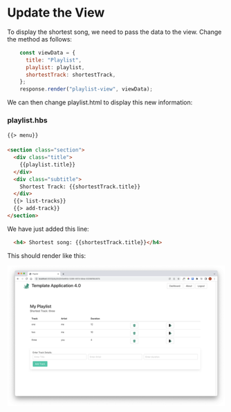 # Update the View

To display the shortest song, we need to pass the data to the view. Change the method as follows:

~~~javascript
    const viewData = {
      title: "Playlist",
      playlist: playlist,
      shortestTrack: shortestTrack,
    };
    response.render("playlist-view", viewData);
~~~

We can then change playlist.html to display this new information:

### playlist.hbs

~~~html
{{> menu}}

<section class="section">
  <div class="title">
    {{playlist.title}}
  </div>
  <div class="subtitle">
    Shortest Track: {{shortestTrack.title}}
  </div>
  {{> list-tracks}}
  {{> add-track}}
</section>
~~~

We have just added this line:

~~~html
  <h4> Shortest song: {{shortestTrack.title}}</h4>
~~~

This should render like this:

![](img/a03.png)